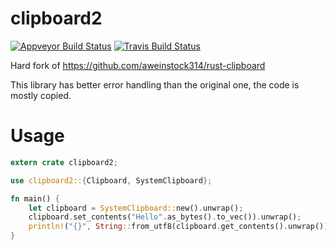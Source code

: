 # clipboard2

[![Appveyor Build Status](https://ci.appveyor.com/api/projects/status/github/fschutt/clipboard2)](https://ci.appveyor.com/project/fschutt/clipboard2)
[![Travis Build Status](https://travis-ci.org/fschutt/clipboard2.svg?branch=master)](https://travis-ci.org/fschutt/clipboard2)

Hard fork of https://github.com/aweinstock314/rust-clipboard

This library has better error handling than the original one,
the code is mostly copied. 

# Usage 

```rust
extern crate clipboard2;

use clipboard2::{Clipboard, SystemClipboard};

fn main() {
	let clipboard = SystemClipboard::new().unwrap();
	clipboard.set_contents("Hello".as_bytes().to_vec()).unwrap();
	println!("{}", String::from_utf8(clipboard.get_contents().unwrap()).unwrap());
}
```
